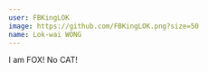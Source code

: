 ```yaml
---
user: FBKingLOK
image: https://github.com/FBKingLOK.png?size=50
name: Lok-wai WONG
---
```

I am FOX! No CAT!
